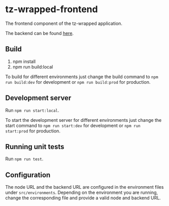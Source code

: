# tz-wrapped-frontend

The frontend component of the tz-wrapped application.

The backend can be found [here](https://github.com/airgap-it/tz-wrapped-backend).

## Build

1. npm install
2. npm run build:local

To build for different environments just change the build command to `npm run build:dev` for development or `npm run build:prod` for production.

## Development server

Run `npm run start:local`.

To start the development server for different environments just change the start command to `npm run start:dev` for development or `npm run start:prod` for production.

## Running unit tests

Run `npm run test`.

## Configuration

The node URL and the backend URL are configured in the environment files under `src/environments`. Depending on the environment you are running, change the corresponding file and provide a valid node and backend URL.
